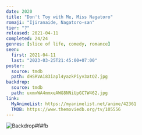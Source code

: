 ```yaml
---
date: 2020
title: "Don't Toy with Me, Miss Nagatoro"
romaji: "Ijiranaide, Nagatoro-san"
tier: "?"
released: 2021-04-11
completed: 24/24
genres: [slice of life, comedy, romance]
seen:
  first: 2021-04-11
  last: "2023-03-25T21:45:00+07:00"
poster:
  source: tmdb
  path: dHSRVAi83iapl4yazkPiyv3atQZ.jpg
backdrop:
  source: tmdb
  path: uxmxWA4mmxeAWG8NNiUpGC7W462.jpg
link:
  MyAnimeList: https://myanimelist.net/anime/42361
  TMDB: https://www.themoviedb.org/tv/105556
---
```


![Backdrop#f#fb](https://image.tmdb.org/t/p/w1280/kYXjrhd6J7vj0Oot1r1sJIcjwFg.jpg "Source: TMDB")

